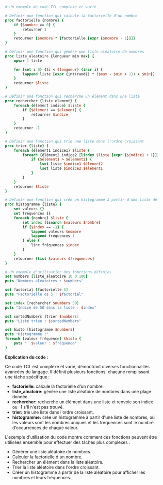 ```tcl
# Un exemple de code TCL complexe et varié

# Définir une fonction qui calcule la factorielle d'un nombre
proc factorielle {nombre} {
    if {$nombre == 0} {
        retourner 1
    }
    retourner {$nombre * [factorielle [expr {$nombre - 1}]]}
}

# Définir une fonction qui génère une liste aléatoire de nombres
proc liste_aleatoire {longueur min max} {
    upvar 1 liste

    for {set i 0} {$i < $longueur} {incr i} {
        lappend liste [expr {int(rand() * ($max - $min + 1)) + $min}]
    }
    retourner $liste
}

# Définir une fonction qui recherche un élément dans une liste
proc rechercher {liste element} {
    foreach {élément indice} $liste {
        if {$élément == $element} {
            retourner $indice
        }
    }
    retourner -1
}

# Définir une fonction qui trie une liste dans l'ordre croissant
proc trier {liste} {
    foreach {élément1 indice1} $liste {
        foreach {élément2 indice2 [lindex $liste [expr {$indice1 + 1}]]] {
            if {$élément1 > $élément2} {
                lset liste $indice1 $élément2
                lset liste $indice2 $élément1
            }
        }
    }
    retourner $liste
}

# Définir une fonction qui crée un histogramme à partir d'une liste de nombres
proc histogramme {liste} {
    set valeurs {}
    set fréquences {}
    foreach {nombre} $liste {
        set index [lsearch $valeurs $nombre]
        if {$index == -1} {
            lappend valeurs $nombre
            lappend fréquences 1
        } else {
            linc fréquences $index
        }
    }
    retourner [list $valeurs $fréquences]
}

# Un exemple d'utilisation des fonctions définies
set numbers [liste_aleatoire 10 0 100]
puts "Nombres aléatoires : $numbers"

set factorial [factorielle 5]
puts "Factorielle de 5 : $factorial"

set index [rechercher $numbers 50]
puts "Indice de 50 dans la liste : $index"

set sortedNumbers [trier $numbers]
puts "Liste triée : $sortedNumbers"

set histo [histogramme $numbers]
puts "Histogramme :"
foreach {valeur fréquence} $histo {
    puts "  $valeur : $fréquence"
}
```

**Explication du code :**

Ce code TCL est complexe et varié, démontrant diverses fonctionnalités avancées du langage. Il définit plusieurs fonctions, chacune remplissant une tâche spécifique :

* **factorielle:** calcule la factorielle d'un nombre.
* **liste_aleatoire:** génère une liste aléatoire de nombres dans une plage donnée.
* **rechercher:** recherche un élément dans une liste et renvoie son indice ou -1 s'il n'est pas trouvé.
* **trier:** trie une liste dans l'ordre croissant.
* **histogramme:** crée un histogramme à partir d'une liste de nombres, où les valeurs sont les nombres uniques et les fréquences sont le nombre d'occurrences de chaque valeur.

L'exemple d'utilisation du code montre comment ces fonctions peuvent être utilisées ensemble pour effectuer des tâches plus complexes :

* Générer une liste aléatoire de nombres.
* Calculer la factorielle d'un nombre.
* Rechercher un élément dans la liste aléatoire.
* Trier la liste aléatoire dans l'ordre croissant.
* Créer un histogramme à partir de la liste aléatoire pour afficher les nombres et leurs fréquences.